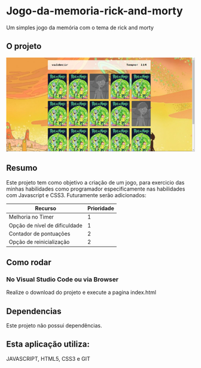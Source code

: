 # Jogo-da-memoria-rick-and-morty
Um simples jogo da memória com o tema de rick and morty

## O projeto
<p aling = "center">
  <img src="./assets/main_image.png">
</p>

## Resumo
Este projeto tem como objetivo a criação de um jogo, para exercicio das minhas habilidades como programador especificamente nas habilidades com Javascript e CSS3.
Futuramente serão adicionados:


| Recurso | Prioridade |
| ------ | ------ |
| Melhoria no Timer | 1 |
| Opção de nível de dificuldade | 1 |
| Contador de pontuações | 2 |
| Opção de reinicialização | 2 |

## Como rodar

### No Visual Studio Code ou via Browser
Realize o download do projeto e execute a pagina index.html

## Dependencias
Este projeto não possui dependências.

## Esta aplicação utiliza: 
JAVASCRIPT, HTML5, CSS3 e GIT
